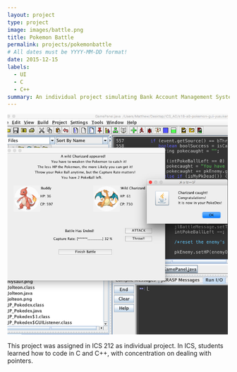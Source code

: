 ```yaml
---
layout: project
type: project
image: images/battle.png
title: Pokemon Battle
permalink: projects/pokemonbattle
# All dates must be YYYY-MM-DD format!
date: 2015-12-15
labels:
  - UI
  - C
  - C++
summary: An individual project simulating Bank Account Management System for ICS 212.
---
```


<img class="ui medium right floated rounded image" src="../images/battle.png" width="500">

This project was assigned in ICS 212 as individual project. In ICS, students learned how to code in C and C++, with concentration on dealing with pointers.
